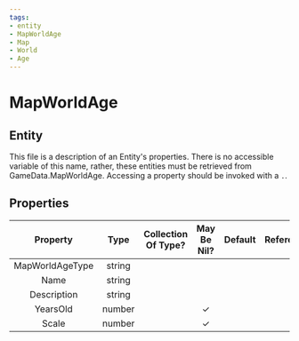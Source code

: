 ```yaml
---
tags:
- entity
- MapWorldAge
- Map
- World
- Age
---
```

# MapWorldAge
## Entity
This file is a description of an Entity's properties. There is no accessible variable of this name, rather, these entities must be retrieved from GameData.MapWorldAge. Accessing a property should be invoked with a `.`.
## Properties
|	Property	|	Type	|	Collection Of Type?	|	May Be Nil?	|	Default	|	References	|	Key	|	Notes	|
|	:-:	|	:-:	|	:-:	|	:-:	|	:-:	|	:-:	|	:-:	|	-:	|
|	MapWorldAgeType	|	string	|		|		|		|		|		|	|
|	Name	|	string	|		|		|		|		|		|	|
|	Description	|	string	|		|		|		|		|		|	|
|	YearsOld	|	number	|		|	✓	|		|		|		|	|
|	Scale	|	number	|		|	✓	|		|		|		|	|
